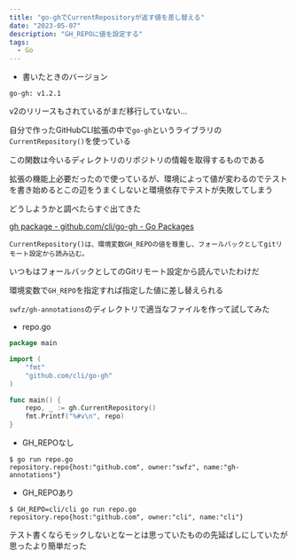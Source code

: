 ```yaml
---
title: "go-ghでCurrentRepositoryが返す値を差し替える"
date: "2023-05-07"
description: "GH_REPOに値を設定する"
tags:
  - Go
---
```


- 書いたときのバージョン

```
go-gh: v1.2.1
```

v2のリリースもされているがまだ移行していない…

自分で作ったGitHubCLI拡張の中で`go-gh`というライブラリの`CurrentRepository()`を使っている

この関数は今いるディレクトリのリポジトリの情報を取得するものである

拡張の機能上必要だったので使っているが、環境によって値が変わるのでテストを書き始めるとこの辺をうまくしないと環境依存でテストが失敗してしまう

どうしようかと調べたらすぐ出てきた

[gh package - github.com/cli/go-gh - Go Packages](https://pkg.go.dev/github.com/cli/go-gh#section-readme)

`CurrentRepository()は、環境変数GH_REPOの値を尊重し、フォールバックとしてgitリモート設定から読み込む。`

いつもはフォールバックとしてのGitリモート設定から読んでいたわけだ

環境変数で`GH_REPO`を指定すれば指定した値に差し替えられる

`swfz/gh-annotations`のディレクトリで適当なファイルを作って試してみた

- repo.go

```go
package main

import (
	"fmt"
	"github.com/cli/go-gh"
)

func main() {
	repo, _ := gh.CurrentRepository()
	fmt.Printf("%#v\n", repo)
}
```

- GH_REPOなし

```shell
$ go run repo.go
repository.repo{host:"github.com", owner:"swfz", name:"gh-annotations"}
```

- GH_REPOあり

```shell
$ GH_REPO=cli/cli go run repo.go
repository.repo{host:"github.com", owner:"cli", name:"cli"}
```

<!-- textlint-disable ja-technical-writing/ja-no-weak-phrase -->
テスト書くならモックしないとなーとは思っていたものの先延ばしにしていたが思ったより簡単だった
<!-- textlint-enable ja-technical-writing/ja-no-weak-phrase -->
